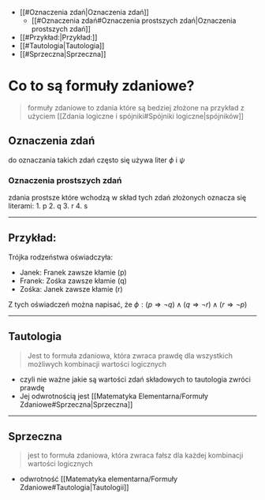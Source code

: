 - [[#Oznaczenia zdań|Oznaczenia zdań]]
	- [[#Oznaczenia zdań#Oznaczenia prostszych zdań|Oznaczenia prostszych zdań]]
- [[#Przykład:|Przykład:]]
- [[#Tautologia|Tautologia]]
- [[#Sprzeczna|Sprzeczna]]


# Co to są formuły zdaniowe?
> formuły	zdaniowe to zdania które są bedziej złożone na przykład z użyciem [[Zdania logiczne i spójniki#Spójniki logiczne|spójników]]

## Oznaczenia zdań
do oznaczania takich zdań często się używa liter $\phi$ i $\psi$
### Oznaczenia prostszych zdań
zdania prostsze które wchodzą w skład tych zdań złożonych oznacza się literami:
	1. p
	2. q
	3. r
	4. s

---

## Przykład:

Trójka rodzeństwa oświadczyła:
- Janek: Franek zawsze kłamie (p)
- Franek: Zośka zawsze kłamie (q)
- Zośka: Janek zawsze kłamie (r)


Z tych oświadczeń można napisać, że
$\phi:(p\Rightarrow\neg q)\land(q\Rightarrow\neg r)\land(r\Rightarrow\neg p)$

---

## Tautologia
> Jest to formuła zdaniowa, która zwraca prawdę dla wszystkich możliwych kombinacji wartości logicznych
- czyli nie ważne jakie są wartości zdań składowych to tautologia zwróci prawdę
- Jej odwrotnością jest [[Matematyka Elementarna/Formuły Zdaniowe#Sprzeczna|Sprzeczna]]

---

## Sprzeczna
> jest to formuła zdaniowa, która zwraca fałsz dla każdej kombinacji wartości logicznych
- odwrotność [[Matematyka elementarna/Formuły Zdaniowe#Tautologia|Tautologii]]
